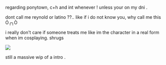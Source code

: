 regarding ponytown, c+h and int whenever ! unless your on my dni .

dont call me reynold or latino ??..  like if i do not know you, why call me this Ó⁠╭⁠╮⁠Ò

i really don't care if someone treats me like im the character in a real form when im cosplaying. shrugs

![](https://komarev.com/ghpvc/?username=climberthemannequin&color=blue)

still a massive wip of a intro .

